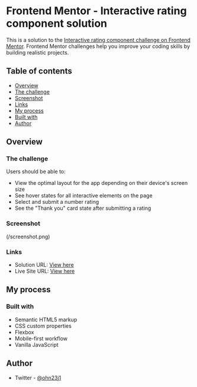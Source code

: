 # Frontend Mentor - Interactive rating component solution

This is a solution to the [Interactive rating component challenge on Frontend Mentor](https://www.frontendmentor.io/challenges/interactive-rating-component-koxpeBUmI). Frontend Mentor challenges help you improve your coding skills by building realistic projects.

## Table of contents

- [Overview](#overview)
- [The challenge](#the-challenge)
- [Screenshot](#screenshot)
- [Links](#links)
- [My process](#my-process)
- [Built with](#built-with)
- [Author](#author)

## Overview

### The challenge

Users should be able to:

- View the optimal layout for the app depending on their device's screen size
- See hover states for all interactive elements on the page
- Select and submit a number rating
- See the "Thank you" card state after submitting a rating

### Screenshot

(/screenshot.png)

### Links

- Solution URL: [View here](https://www.frontendmentor.io/solutions/interactive-rating-component-solution-cymw6c95_p)
- Live Site URL: [View here](https://interactive-rating-solution.netlify.app/)

## My process

### Built with

- Semantic HTML5 markup
- CSS custom properties
- Flexbox
- Mobile-first workflow
- Vanilla JavaScript

## Author

- Twitter - [@ohn23j1](https://twitter.com/ohn23j1)
